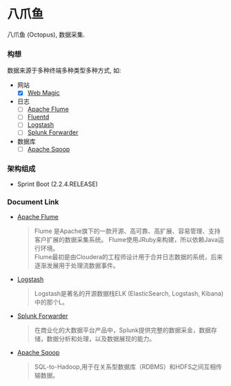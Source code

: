 # 八爪鱼

八爪鱼 (Octopus), 数据采集.

### 构想
 
数据来源于多种终端多种类型多种方式, 如:
 
 * 网站
   - [x] [Web Magic](http://webmagic.io/)
 
 * 日志
   - [ ] [Apache Flume](https://flume.apache.org/)
   - [ ] [Fluentd](http://docs.fluentd.org/articles/quickstart)
   - [ ] [Logstash](https://github.com/elastic/logstash)
   - [ ] [Splunk Forwarder](http://www.splunk.com/)
 
 * 数据库
   - [ ] [Apache Sqoop](https://sqoop.apache.org/)
  
### 架构组成

 * Sprint Boot (2.2.4.RELEASE)
 
### Document Link
 
 * [Apache Flume](https://flume.apache.org/)
 
   > Flume 是Apache旗下的一款开源、高可靠、高扩展、容易管理、支持客户扩展的数据采集系统。 Flume使用JRuby来构建，所以依赖Java运行环境。  
   > Flume最初是由Cloudera的工程师设计用于合并日志数据的系统，后来逐渐发展用于处理流数据事件。
  
 * [Logstash](https://github.com/elastic/logstash)
 
   > Logstash是著名的开源数据栈ELK (ElasticSearch, Logstash, Kibana)中的那个L。

 * [Splunk Forwarder](http://www.splunk.com/)
   > 在商业化的大数据平台产品中，Splunk提供完整的数据采金，数据存储，数据分析和处理，以及数据展现的能力。

 * [Apache Sqoop](https://sqoop.apache.org/)
   > SQL-to-Hadoop,用于在关系型数据库（RDBMS）和HDFS之间互相传输数据。